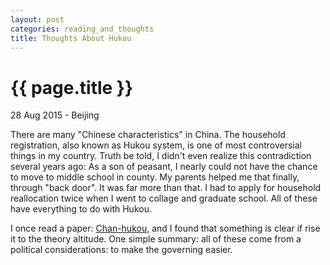 ```yaml
---
layout: post
categories: reading_and_thoughts
title: Thoughts About Hukou
---
```


{{ page.title }}
================

<p class="meta">28 Aug 2015 - Beijing</p>

There are many "Chinese characteristics" in China. The household registration,
also known as Hukou system, is one of most controversial things in my country.
Truth be told, I didn't even realize this contradiction several years ago: As a
son of peasant, I nearly could not have the chance to move to middle school in county.
My parents helped me that finally, through "back door". It was far more than that.
I had to apply for household reallocation twice when I went to collage and graduate
school. All of these have everything to do with Hukou.

I once read a paper: [Chan-hukou](http://faculty.washington.edu/kwchan/Chan-hukou.pdf),
 and I found that something is clear if rise it to the theory altitude. One simple summary: all of these come from a political considerations: to make the governing easier.
